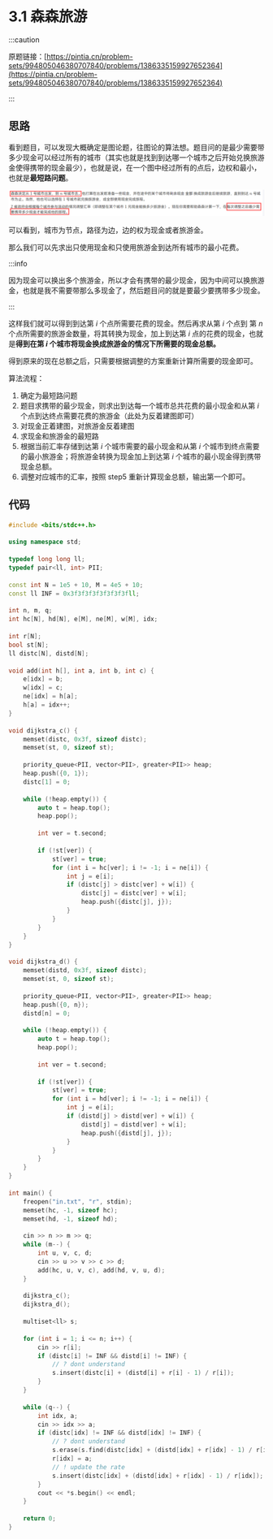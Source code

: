 # 3.1 森森旅游

:::caution

原题链接：[https://pintia.cn/problem-sets/994805046380707840/problems/1386335159927652364](https://pintia.cn/problem-sets/994805046380707840/problems/1386335159927652364)

:::

## 思路

看到题目，可以发现大概确定是图论题，往图论的算法想。题目问的是最少需要带多少现金可以经过所有的城市（其实也就是找到到达哪一个城市之后开始兑换旅游金使得携带的现金最少），也就是说，在一个图中经过所有的点后，边权和最小，也就是**最短路问题**。

![image-20220421145605072](src/3-1.森森旅游/image-20220421145605072.png)

可以看到，城市为节点，路径为边，边的权为现金或者旅游金。

那么我们可以先求出只使用现金和只使用旅游金到达所有城市的最小花费。

:::info

因为现金可以换出多个旅游金，所以才会有携带的最少现金，因为中间可以换旅游金，也就是我不需要带那么多现金了，然后题目问的就是要最少要携带多少现金。

:::

这样我们就可以得到到达第 $i$ 个点所需要花费的现金。然后再求从第 $i$ 个点到 第 $n$ 个点所需要的旅游金数量，将其转换为现金，加上到达第 $i$ 点的花费的现金，也就是**得到在第 $i$ 个城市将现金换成旅游金的情况下所需要的现金总额。**

得到原来的现在总额之后，只需要根据调整的方案重新计算所需要的现金即可。

算法流程：

1. 确定为最短路问题
2. 题目求携带的最少现金，则求出到达每一个城市总共花费的最小现金和从第 $i$ 个点到达终点需要花费的旅游金（此处为反着建图即可）
3. 对现金正着建图，对旅游金反着建图
4. 求现金和旅游金的最短路
5. 根据当前汇率存储到达第 $i$ 个城市需要的最小现金和从第 $i$ 个城市到终点需要的最小旅游金；将旅游金转换为现金加上到达第 $i$ 个城市的最小现金得到携带现金总额。
6. 调整对应城市的汇率，按照 step5 重新计算现金总额，输出第一个即可。

## 代码

```cpp
#include <bits/stdc++.h>

using namespace std;

typedef long long ll;
typedef pair<ll, int> PII;

const int N = 1e5 + 10, M = 4e5 + 10;
const ll INF = 0x3f3f3f3f3f3f3f3fll;

int n, m, q;
int hc[N], hd[N], e[M], ne[M], w[M], idx;

int r[N];
bool st[N];
ll distc[N], distd[N];

void add(int h[], int a, int b, int c) {
    e[idx] = b;
    w[idx] = c;
    ne[idx] = h[a];
    h[a] = idx++;
}

void dijkstra_c() {
    memset(distc, 0x3f, sizeof distc);
    memset(st, 0, sizeof st);

    priority_queue<PII, vector<PII>, greater<PII>> heap;
    heap.push({0, 1});
    distc[1] = 0;

    while (!heap.empty()) {
        auto t = heap.top();
        heap.pop();

        int ver = t.second;

        if (!st[ver]) {
            st[ver] = true;
            for (int i = hc[ver]; i != -1; i = ne[i]) {
                int j = e[i];
                if (distc[j] > distc[ver] + w[i]) {
                    distc[j] = distc[ver] + w[i];
                    heap.push({distc[j], j});
                }
            }
        }
    }
}

void dijkstra_d() {
    memset(distd, 0x3f, sizeof distc);
    memset(st, 0, sizeof st);

    priority_queue<PII, vector<PII>, greater<PII>> heap;
    heap.push({0, n});
    distd[n] = 0;

    while (!heap.empty()) {
        auto t = heap.top();
        heap.pop();

        int ver = t.second;

        if (!st[ver]) {
            st[ver] = true;
            for (int i = hd[ver]; i != -1; i = ne[i]) {
                int j = e[i];
                if (distd[j] > distd[ver] + w[i]) {
                    distd[j] = distd[ver] + w[i];
                    heap.push({distd[j], j});
                }
            }
        }
    }
}

int main() {
    freopen("in.txt", "r", stdin);
    memset(hc, -1, sizeof hc);
    memset(hd, -1, sizeof hd);

    cin >> n >> m >> q;
    while (m--) {
        int u, v, c, d;
        cin >> u >> v >> c >> d;
        add(hc, u, v, c), add(hd, v, u, d);
    }

    dijkstra_c();
    dijkstra_d();

    multiset<ll> s;

    for (int i = 1; i <= n; i++) {
        cin >> r[i];
        if (distc[i] != INF && distd[i] != INF) {
            // ? dont understand
            s.insert(distc[i] + (distd[i] + r[i] - 1) / r[i]);
        }
    }

    while (q--) {
        int idx, a;
        cin >> idx >> a;
        if (distc[idx] != INF && distd[idx] != INF) {
            // ? dont understand
            s.erase(s.find(distc[idx] + (distd[idx] + r[idx] - 1) / r[idx]));
            r[idx] = a;
            // ! update the rate
            s.insert(distc[idx] + (distd[idx] + r[idx] - 1) / r[idx]);
        }
        cout << *s.begin() << endl;
    }

    return 0;
}
```

